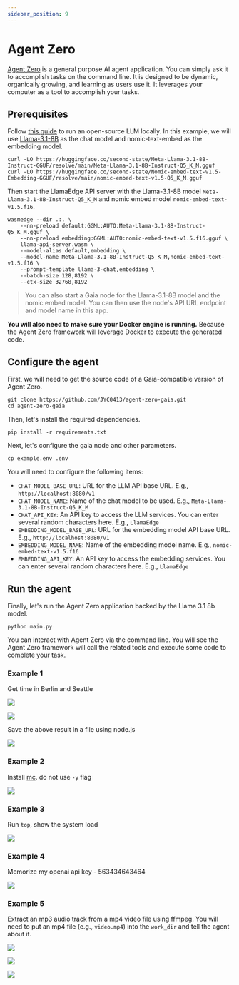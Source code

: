 ```yaml
---
sidebar_position: 9
---
```


# Agent Zero

[Agent Zero](https://github.com/frdel/agent-zero) is a general purpose AI agent application. You can simply ask it to accomplish tasks on the command line. 
It is designed to be dynamic, organically growing, and learning as users use it. It leverages your computer as a tool to accomplish your tasks.

## Prerequisites

Follow [this guide](https://llamaedge.com/docs/user-guide/openai-api/intro/) to run an open-source LLM locally. In this example, we will use [Llama-3.1-8B](https://huggingface.co/second-state/Meta-Llama-3.1-8B-Instruct-GGUF) as the chat model and nomic-text-embed as the embedding model. 

```
curl -LO https://huggingface.co/second-state/Meta-Llama-3.1-8B-Instruct-GGUF/resolve/main/Meta-Llama-3.1-8B-Instruct-Q5_K_M.gguf
curl -LO https://huggingface.co/second-state/Nomic-embed-text-v1.5-Embedding-GGUF/resolve/main/nomic-embed-text-v1.5-Q5_K_M.gguf
```

Then start the LlamaEdge API server with the Llama-3.1-8B model `Meta-Llama-3.1-8B-Instruct-Q5_K_M` and nomic embed model `nomic-embed-text-v1.5.f16`.

```
wasmedge --dir .:. \
    --nn-preload default:GGML:AUTO:Meta-Llama-3.1-8B-Instruct-Q5_K_M.gguf \
    --nn-preload embedding:GGML:AUTO:nomic-embed-text-v1.5.f16.gguf \
    llama-api-server.wasm \
    --model-alias default,embedding \
    --model-name Meta-Llama-3.1-8B-Instruct-Q5_K_M,nomic-embed-text-v1.5.f16 \
    --prompt-template llama-3-chat,embedding \
    --batch-size 128,8192 \
    --ctx-size 32768,8192
```
> You can also start a Gaia node for the Llama-3.1-8B model and the nomic embed model. You can then use the node's API URL endpoint and model name in this app.


**You will also need to make sure your Docker engine is running.** Because the Agent Zero framework will leverage Docker to execute the generated code.

## Configure the agent

First, we will need to get the source code of a Gaia-compatible version of Agent Zero.

```
git clone https://github.com/JYC0413/agent-zero-gaia.git
cd agent-zero-gaia
```

Then, let's install the required dependencies.

```
pip install -r requirements.txt
```

Next, let's configure the gaia node and other parameters.

```
cp example.env .env
```

You will need to configure the following items:

* `CHAT_MODEL_BASE_URL`: URL for the LLM API base URL. E.g., `http://localhost:8080/v1`
* `CHAT_MODEL_NAME`: Name of the chat model to be used. E.g., `Meta-Llama-3.1-8B-Instruct-Q5_K_M`
* `CHAT_API_KEY`: An API key to access the LLM services. You can enter several random characters here. E.g., `LlamaEdge`
* `EMBEDDING_MODEL_BASE_URL`: URL for the embedding model API base URL. E.g., `http://localhost:8080/v1`
* `EMBEDDING_MODEL_NAME`: Name of the embedding model name. E.g., `nomic-embed-text-v1.5.f16`
* `EMBEDDING_API_KEY`: An API key to access the embedding services. You can enter several random characters here. E.g., `LlamaEdge`

## Run the agent

Finally, let's run the Agent Zero application backed by the Llama 3.1 8b model.

```
python main.py
```

You can interact with Agent Zero via the command line. You will see the Agent Zero framework will call the related tools and execute some code to complete your task.

### Example 1

Get time in Berlin and Seattle

![](agent-zero-01.png)

![](agent-zero-02.png)

Save the above result in a file using node.js

![](agent-zero-03.png)

### Example 2

Install [mc](https://midnight-commander.org/). do not use `-y` flag

![](agent-zero-04.png)

### Example 3

Run `top`, show the system load

![](agent-zero-05.png)

### Example 4

Memorize my openai api key - 563434643464

![](agent-zero-06.png)

### Example 5

Extract an mp3 audio track from a mp4 video file using ffmpeg. You will need to put an mp4 file (e.g., `video.mp4`) into the `work_dir` and tell the agent about it.

![](agent-zero-07.png)

![](agent-zero-08.png)

![](agent-zero-09.png)



